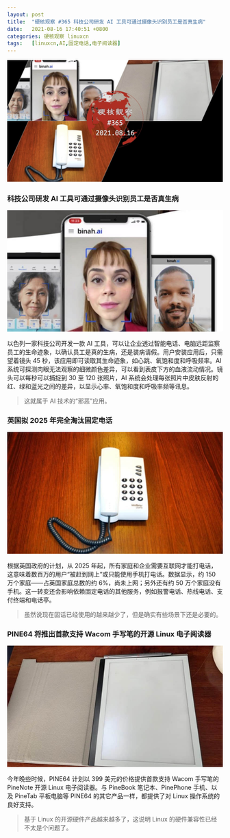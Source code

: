 ```yaml
---
layout: post
title:	"硬核观察 #365 科技公司研发 AI 工具可通过摄像头识别员工是否真生病"
date:	2021-08-16 17:40:51 +0800 
categories:	硬核观察 linuxcn 
tags:	[linuxcn,AI,固定电话,电子阅读器]
---
```



![](/Asserts/Images/album/202108/16/173950ixxbbapajbm0t6f3.jpg)


### 科技公司研发 AI 工具可通过摄像头识别员工是否真生病


![](/Asserts/Images/album/202108/16/173956t4wsbrsww8msqbms.jpg)


以色列一家科技公司开发一款 AI 工具，可以让企业透过智能电话、电脑远距监察员工的生命迹象，以确认员工是真的生病，还是装病请假。用户安装应用后，只需望着镜头 45 秒，该应用即可读取其生命迹象，如心跳、氧饱和度和呼吸频率。AI 系统可探测肉眼无法观察的细微颜色差异，可以看到表皮下方的血液流动情况。镜头可以每秒可以捕捉到 30 至 120 张照片，AI 系统会处理每张照片中皮肤反射的红、绿和蓝光之间的差异，以显示心率、氧饱和度和呼吸率频等讯息。



> 
> 这就属于 AI 技术的“邪恶”应用。
> 
> 
> 


### 英国拟 2025 年完全淘汰固定电话


![](/Asserts/Images/album/202108/16/174014tt7t3wjggn77tw3g.jpg)


根据英国政府的计划，从 2025 年起，所有家庭和企业需要互联网才能打电话，这意味着数百万的用户“被赶到网上”或只能使用手机打电话。数据显示，约 150 万个家庭——占英国家庭总数的约 6%，尚未上网；另外还有约 50 万个家庭没有手机。这一转变还会影响依赖固定电话的其他服务，例如报警电话、热线电话、支付终端和电话亭。



> 
> 虽然说现在固话已经使用的越来越少了，但是确实有些场景下还是必要的。
> 
> 
> 


### PINE64 将推出首款支持 Wacom 手写笔的开源 Linux 电子阅读器


![](/Asserts/Images/album/202108/16/174030bgze7ebz5g8zneb1.jpg)


今年晚些时候，PINE64 计划以 399 美元的价格提供首款支持 Wacom 手写笔的 PineNote 开源 Linux 电子阅读器。与 PineBook 笔记本、PinePhone 手机、以及 PineTab 平板电脑等 PINE64 的其它产品一样，都提供了对 Linux 操作系统的良好支持。



> 
> 基于 Linux 的开源硬件产品越来越多了，这说明 Linux 的硬件兼容性已经不太是个问题了。
> 
> 
>
